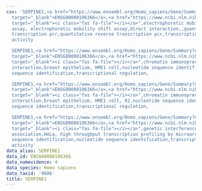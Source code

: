 ```yaml
---
csv: 'SERPINE1,<a href="https://www.ensembl.org/Homo_sapiens/Gene/Summary?db=core;g=ENSG00000106366"
  target="_blank">ENSG00000106366</a>,<a href="https://www.ncbi.nlm.nih.gov/pubmed/17259369"
  target="_blank"><i class="fas fa-file"></i></a>",electrophoretic mobility supershift
  assay, electrophoretic mobility shift assay,direct interaction,,quantitative reverse
  transcription pcr,quantitative reverse transcription pcr,transcriptional regulation,up-regulates
  activity

  SERPINE1,<a href="https://www.ensembl.org/Homo_sapiens/Gene/Summary?db=core;g=ENSG00000106366"
  target="_blank">ENSG00000106366</a>,<a href="https://www.ncbi.nlm.nih.gov/pubmed/22863008"
  target="_blank"><i class="fas fa-file"></i></a>",chromatin immunoprecipitation assay,direct
  interaction,breast epithelium, HME1 cell,nucleotide sequence identification,nucleotide
  sequence identification,transcriptional regulation,

  SERPINE1,<a href="https://www.ensembl.org/Homo_sapiens/Gene/Summary?db=core;g=ENSG00000106366"
  target="_blank">ENSG00000106366</a>,<a href="https://www.ncbi.nlm.nih.gov/pubmed/22863008"
  target="_blank"><i class="fas fa-file"></i></a>",chromatin immunoprecipitation assay,direct
  interaction,breast epithelium, HME1 cell, R2,nucleotide sequence identification,nucleotide
  sequence identification,transcriptional regulation,

  SERPINE1,<a href="https://www.ensembl.org/Homo_sapiens/Gene/Summary?db=core;g=ENSG00000106366"
  target="_blank">ENSG00000106366</a>,<a href="https://www.ncbi.nlm.nih.gov/pubmed/17216044"
  target="_blank"><i class="fas fa-file"></i></a>",genetic interference,functional
  association,HeLa, high throughput transcription profiling by microarray,nucleotide
  sequence identification,nucleotide sequence identification,transcriptional regulation,up-regulates
  activity'
data_alias: SERPINE1
data_id: ENSG00000106366
data_numevidence: 4
data_species: Homo sapiens
data_taxid: '9606'
title: SERPINE1
---
```

